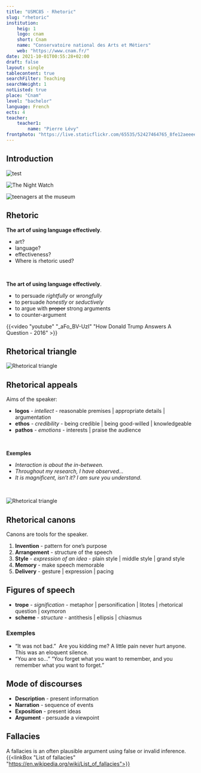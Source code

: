 ```yaml
---
title: "USMC85 · Rhetoric"
slug: "rhetoric"
institution:
    heig: 1
    logo: cnam
    short: Cnam
    name: "Conservatoire national des Arts et Métiers"
    web: "https://www.cnam.fr/"
date: 2021-10-01T00:55:28+02:00
draft: false
layout: single
tablecontent: true
searchFilter: Teaching
searchWeight: 1
notListed: true
place: "Cnam"
level: "bachelor"
language: French
ects: 4
teacher:
    teacher1:
        name: "Pierre Lévy"
frontphoto: "https://live.staticflickr.com/65535/52427464765_8fe12aeeee_h.jpg"
---
```

## Introduction
![test](https://preview.redd.it/qoigtaavsvc31.jpg?width=640&crop=smart&auto=webp&s=d853374a10705577314880525437ef6f5d09a2e2)

![The Night Watch](https://ichef.bbci.co.uk/images/ic/1920xn/p070wbmx.jpg.webp)

![teenagers at the museum](https://cdn.prod.www.spiegel.de/images/b65f336e-0002-0004-0000-0000d6642569_w823_r1_fpx44.96_fpy46.13.jpg)

## Rhetoric
**The art of using language effectively**.
- art?
- language?
- effectiveness?
- Where is rhetoric used?

&nbsp;

**The art of using language effectively**.
- to persuade *rightfully* or *wrongfully*
- to persuade *honestly* or *seductively*
- to argue with ~~proper~~ strong arguments
- to counter-argument

{{<video "youtube" "_aFo_BV-UzI" "How Donald Trump Answers A Question - 2016" >}}

## Rhetorical triangle
![Rhetorical triangle](https://live.staticflickr.com/65535/54810628492_72e15d891e_o.jpg)

## Rhetorical appeals
Aims of the speaker:
- **logos** - *intellect* - reasonable premises | appropriate details | argumentation
- **ethos** -  *credibility* - being credible | being good-willed | knowledgeable
- **pathos** - *emotions*  - interests | praise the audience

&nbsp;

**Exemples**
- *Interaction is about the in-between.*
- *Throughout my research, I have observed…*
- *It is magnificent, isn’t it? I am sure you understand.*

&nbsp;

![Rhetorical triangle](https://live.staticflickr.com/65535/54811818235_a02d8f8c35_o.jpg)
## Rhetorical canons
Canons are tools for the speaker. 
1. **Invention** - pattern for one’s purpose
2. **Arrangement** - structure of the speech
3. **Style** - *expression of an idea* - plain style | middle style | grand style
4. **Memory** - make speech memorable
5. **Delivery** - gesture | expression | pacing

## Figures of speech
- **trope** - *signification* - metaphor | personification | litotes | rhetorical question | oxymoron
- **scheme** - *structure* - antithesis | ellipsis | chiasmus

### Exemples
- “It was not bad.”  
  Are you kidding me?
  A little pain never hurt anyone.  
  This was an eloquent silence.
- “You are so…”
  “You forget what you want to remember, and you remember what you want to forget.”
## Mode of discourses
- **Description** - present information
- **Narration** - sequence of events
- **Exposition** - present ideas
- **Argument** - persuade a viewpoint
## Fallacies
A fallacies is an often plausible argument using false or invalid inference.
{{<linkBox "List of fallacies" "https://en.wikipedia.org/wiki/List_of_fallacies">}}

